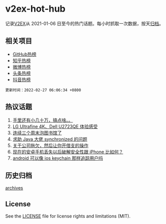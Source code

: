 # v2ex-hot-hub

 记录[V2EX](https://www.v2ex.com/)从 2021-01-06 日至今的热门话题。每小时抓取一次数据，按天[归档](archives)。
 
 ## 相关项目

- [GitHub热榜](https://github.com/snaildev/github-hot-hub)
- [知乎热榜](https://github.com/snaildev/zhihu-hot-hub)
- [微博热榜](https://github.com/snaildev/weibo-hot-hub)
- [头条热榜](https://github.com/snaildev/toutiao-hot-hub)
- [抖音热榜](https://github.com/snaildev/douyin-hot-hub)


 `更新时间：2022-02-27 06:06:34 +0800`

## 热议话题

1. [手里还有小几十万，搞点啥。。](https://www.v2ex.com/t/836548)
1. [LG Ultrafine 4K、Dell U2723QE 体验感受](https://www.v2ex.com/t/836529)
1. [连续三个周末泡图书馆了](https://www.v2ex.com/t/836585)
1. [求助 Java 大佬 synchronized 的问题](https://www.v2ex.com/t/836521)
1. [关于公司拖欠，然后让你开借支的操作](https://www.v2ex.com/t/836543)
1. [现在的安卓手机丢失以后破解安全性跟 iPhone 比如何？](https://www.v2ex.com/t/836539)
1. [android 可以像 ios keychain 那样追踪用户吗](https://www.v2ex.com/t/836574)

## 历史归档

[archives](archives)

## License

See the [LICENSE](LICENSE) file for license rights and limitations (MIT).
